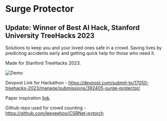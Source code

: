 # Surge Protector
## Update: Winner of Best AI Hack, Stanford University TreeHacks 2023
Solutions to keep you and your loved ones safe in a crowd. Saving lives by predicting accidents early and getting quick help for those who need it.

Made for Stanford TreeHacks 2023.

![Demo](https://media.giphy.com/media/RKy9FLsvn4KipzMbeB/giphy.gif)



Devpost Link for Hackathon - https://devpost.com/submit-to/17050-treehacks-2023/manage/submissions/392405-surge-protector/


Paper inspiration [link](https://arxiv.org/pdf/1802.10062.pdf).


Github repo used for crowd counting - https://github.com/leeyeehoo/CSRNet-pytorch
